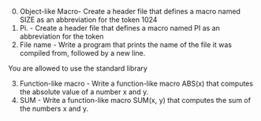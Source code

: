  0. Object-like Macro- Create a header file that defines a macro named SIZE as an abbreviation for the token 1024
 1. Pi. - Create a header file that defines a macro named PI as an abbreviation for the token
 2. File name - Write a program that prints the name of the file it was compiled from, followed by a new line.

You are allowed to use the standard library

3. Function-like macro - Write a function-like macro ABS(x) that computes the absolute value of a number x and y.
4. SUM - Write a function-like macro SUM(x, y) that computes the sum of the numbers x and y.

